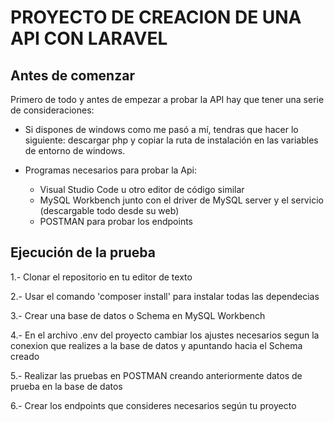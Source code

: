 # PROYECTO DE CREACION DE UNA API CON LARAVEL



## Antes de comenzar
Primero de todo y antes de empezar a probar la API hay que tener una serie de consideraciones:

- Si dispones de windows como me pasó a mí, tendras que hacer lo siguiente: descargar php y copiar la ruta de instalación en las variables de entorno de windows.

- Programas necesarios para probar la Api:
    - Visual Studio Code u otro editor de código similar
    - MySQL Workbench junto con el driver de MySQL server y el servicio (descargable todo desde su web)
    - POSTMAN para probar los endpoints


## Ejecución de la prueba
1.- Clonar el repositorio en tu editor de texto

2.- Usar el comando 'composer install' para instalar todas las dependecias

3.- Crear una base de datos o Schema en MySQL Workbench

4.- En el archivo .env del proyecto cambiar los ajustes necesarios segun la conexion que realizes a la base de datos y apuntando hacia el Schema creado

5.- Realizar las pruebas en POSTMAN creando anteriormente datos de prueba en la base de datos

6.- Crear los endpoints que consideres necesarios según tu proyecto